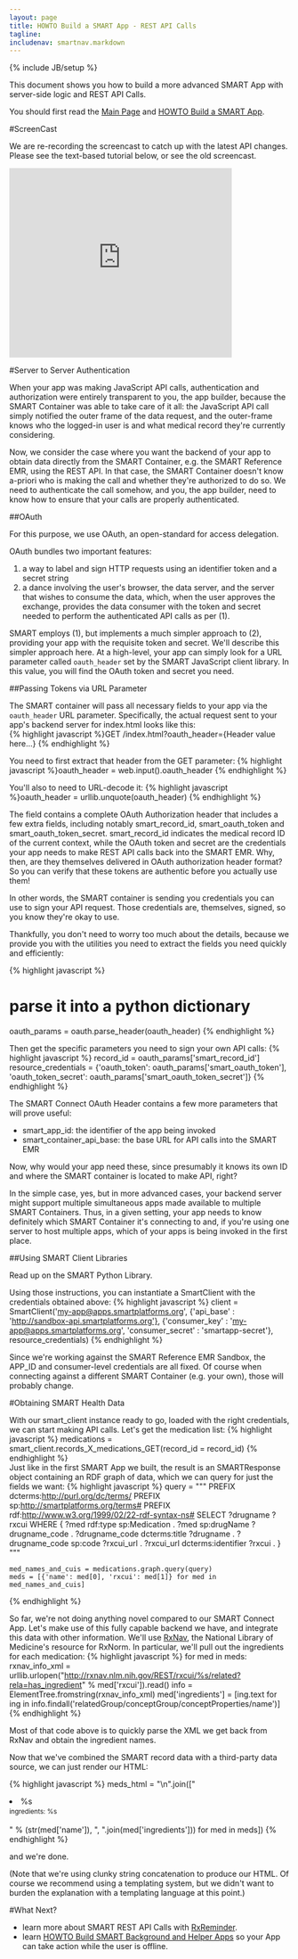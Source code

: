 ```yaml
---
layout: page
title: HOWTO Build a SMART App - REST API Calls
tagline:
includenav: smartnav.markdown
---
```

{% include JB/setup %}

<div id="toc"> </div>

This document shows you how to build a more advanced SMART App with server-side logic and REST API Calls.

You should first read the [Main Page](../../) and [HOWTO Build a SMART App](../build_a_smart_app). 

#ScreenCast


We are re-recording the screencast to catch up with the latest API changes. Please see the text-based tutorial below, or see the old screencast. 

<iframe src="http://player.vimeo.com/video/20766064?title=0&amp;byline=0&amp;portrait=0" width="400" height="340" frameborder="0" webkitAllowFullScreen mozallowfullscreen allowFullScreen></iframe>


#Server to Server Authentication

When your app was making JavaScript API calls, authentication and authorization were entirely transparent to you, the app builder, because the SMART Container was able to take care of it all: the JavaScript API call simply notified the outer frame of the data request, and the outer-frame knows who the logged-in user is and what medical record they're currently considering.

Now, we consider the case where you want the backend of your app to obtain data directly from the SMART Container, e.g. the SMART Reference EMR, using the REST API. In that case, the SMART Container doesn't know a-priori who is making the call and whether they're authorized to do so. We need to authenticate the call somehow, and you, the app builder, need to know how to ensure that your calls are properly authenticated. 

##OAuth

For this purpose, we use OAuth, an open-standard for access delegation.

OAuth bundles two important features:

<ol>
    <li>a way to label and sign HTTP requests using an identifier token and a secret string</li>
    <li>a dance involving the user's browser, the data server, and the server that wishes to consume the data, which, when the user approves the exchange, provides the data consumer with the token and secret needed to perform the authenticated API calls as per (1).</li>
    </ol>

SMART employs (1), but implements a much simpler approach to (2), providing your app with the requisite token and secret. We'll describe this simpler approach here. At a high-level, your app can simply look for a URL parameter called `oauth_header` set by the SMART JavaScript client library. In this value, you will find the OAuth token and secret you need. 


##Passing Tokens via URL Parameter

The SMART container will pass all necessary fields to your app via the `oauth_header` URL parameter. Specifically, the actual request sent to your app's backend server for index.html looks like this:     
{% highlight javascript %}GET /index.html?oauth_header={Header value here...}
{% endhighlight  %}        

You need to first extract that header from the GET parameter: 
{% highlight javascript %}oauth_header = web.input().oauth_header
{% endhighlight  %}    

You'll also to need to URL-decode it:
{% highlight javascript %}oauth_header = urllib.unquote(oauth_header)
{% endhighlight  %}    

The field contains a complete OAuth Authorization header that includes a few extra fields, including notably smart\_record\_id, smart\_oauth\_token and smart\_oauth\_token\_secret. smart\_record\_id indicates the medical record ID of the current context, while the OAuth token and secret are the credentials your app needs to make REST API calls back into the SMART EMR. Why, then, are they themselves delivered in OAuth authorization header format? So you can verify that these tokens are authentic before you actually use them!

In other words, the SMART container is sending you credentials you can use to sign your API request. Those credentials are, themselves, signed, so you know they're okay to use.

Thankfully, you don't need to worry too much about the details, because we provide you with the utilities you need to extract the fields you need quickly and efficiently: 

{% highlight javascript %}
# parse it into a python dictionary
 oauth_params = oauth.parse_header(oauth_header)
{% endhighlight  %}    

Then get the specific parameters you need to sign your own API calls: 
{% highlight javascript %}
 record_id = oauth_params['smart_record_id']
 resource_credentials = {'oauth_token':        oauth_params['smart_oauth_token'],
                         'oauth_token_secret': oauth_params['smart_oauth_token_secret']}
{% endhighlight  %}    

The SMART Connect OAuth Header contains a few more parameters that will prove useful:

   <ul><li>
    smart_app_id: the identifier of the app being invoked</li>
    <li>smart_container_api_base: the base URL for API calls into the SMART EMR </li>
    </ul>

Now, why would your app need these, since presumably it knows its own ID and where the SMART container is located to make API, right?

In the simple case, yes, but in more advanced cases, your backend server might support multiple simultaneous apps made available to multiple SMART Containers. Thus, in a given setting, your app needs to know definitely which SMART Container it's connecting to and, if you're using one server to host multiple apps, which of your apps is being invoked in the first place. 

##Using SMART Client Libraries

Read up on the SMART Python Library.

Using those instructions, you can instantiate a SmartClient with the credentials obtained above:
{% highlight javascript %}
 client = SmartClient('my-app@apps.smartplatforms.org',
                      {'api_base' : 'http://sandbox-api.smartplatforms.org'},
                      {'consumer_key' : 'my-app@apps.smartplatforms.org',
                       'consumer_secret' : 'smartapp-secret'},
                      resource_credentials)
{% endhighlight  %}    

Since we're working against the SMART Reference EMR Sandbox, the APP_ID and consumer-level credentials are all fixed. Of course when connecting against a different SMART Container (e.g. your own), those will probably change. 

#Obtaining SMART Health Data

With our smart_client instance ready to go, loaded with the right credentials, we can start making API calls. Let's get the medication list:
{% highlight javascript %}
    medications = smart_client.records_X_medications_GET(record_id = record_id)
{% endhighlight  %}    
Just like in the first SMART App we built, the result is an SMARTResponse object containing an RDF graph of data, which we can query for just the fields we want:
{% highlight javascript %}
    query = """
        PREFIX dcterms:<http://purl.org/dc/terms/>
        PREFIX sp:<http://smartplatforms.org/terms#>
        PREFIX rdf:<http://www.w3.org/1999/02/22-rdf-syntax-ns#>
        SELECT  ?drugname ?rxcui
        WHERE {
           ?med rdf:type sp:Medication .
           ?med sp:drugName ?drugname_code .
           ?drugname_code dcterms:title ?drugname .
           ?drugname_code sp:code ?rxcui_url .
           ?rxcui_url dcterms:identifier ?rxcui .
        }
        """
 
    med_names_and_cuis = medications.graph.query(query)
    meds = [{'name': med[0], 'rxcui': med[1]} for med in med_names_and_cuis]
{% endhighlight  %}    

So far, we're not doing anything novel compared to our SMART Connect App. Let's make use of this fully capable backend we have, and integrate this data with other information. We'll use [RxNav](http://rxnav.nlm.nih.gov/), the National Library of Medicine's resource for RxNorm. In particular, we'll pull out the ingredients for each medication:
{% highlight javascript %}
    for med in meds:
      rxnav_info_xml = urllib.urlopen("http://rxnav.nlm.nih.gov/REST/rxcui/%s/related?rela=has_ingredient" % med['rxcui']).read()
      info = ElementTree.fromstring(rxnav_info_xml)
      med['ingredients'] = [ing.text for ing in info.findall('relatedGroup/conceptGroup/conceptProperties/name')]
{% endhighlight  %}    

Most of that code above is to quickly parse the XML we get back from RxNav and obtain the ingredient names.

Now that we've combined the SMART record data with a third-party data source, we can just render our HTML:

{% highlight javascript %}
    meds_html = "\n".join(["<li>%s<br /><small>ingredients: %s</small><br /><br /></li>" % (str(med['name']), ", ".join(med['ingredients'])) for med in meds])
{% endhighlight  %}    

and we're done.

\(Note that we're using clunky string concatenation to produce our HTML. Of course we recommend using a templating system, but we didn't want to burden the explanation with a templating language at this point.\)

#What Next?

<ul>
    <li>learn more about SMART REST API Calls with <a href="/smart-docs-testing/howto/rx_reminder">RxReminder</a>.</li>
    <li>learn <a href="/smart-docs-testing/howto/background_and_helper_apps">HOWTO Build SMART Background and Helper Apps</a> so your App can take action while the user is offline. </li>   
</ul>
